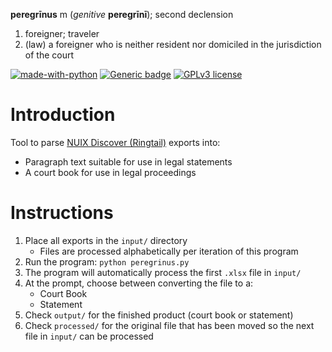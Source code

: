 **peregrīnus** m (*genitive* **peregrīnī**); second declension

1. foreigner; traveler
2. (law) a foreigner who is neither resident nor domiciled in the jurisdiction of the court

[![made-with-python](https://img.shields.io/badge/Made%20with-Python-1f425f.svg)](https://www.python.org/)  [![Generic badge](https://img.shields.io/badge/Made%20with-Pandas-yellowgreen)](https://pandas.pydata.org/)  [![GPLv3 license](https://img.shields.io/badge/License-GPLv3-blue.svg)](https://github.com/andre-abadi/peregrinus/blob/master/LICENSE)


# Introduction 

Tool to parse [NUIX Discover (Ringtail)](https://www.ringtail.com/) exports into:

- Paragraph text suitable for use in legal statements
- A court book for use in legal proceedings

# Instructions

1. Place all exports in the `input/` directory
    - Files are processed alphabetically per iteration of this program
2. Run the program: `python peregrinus.py`
3. The program will automatically process the first `.xlsx` file in `input/`
4. At the prompt, choose between converting the file to a:
    - Court Book
    - Statement
5. Check `output/` for the finished product (court book or statement)
6. Check `processed/` for the original file that has been moved so the next file in `input/` can be processed

